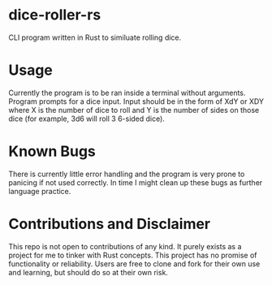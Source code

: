 # dice-roller-rs
CLI program written in Rust to similuate rolling dice.

# Usage
Currently the program is to be ran inside a terminal without arguments. Program prompts for a dice input. Input should be in the form of XdY or XDY where X is the number of dice to roll and Y is the number of sides on those dice (for example, 3d6 will roll 3 6-sided dice).

# Known Bugs
There is currently little error handling and the program is very prone to panicing if not used correctly. In time I might clean up these bugs as further language practice.

# Contributions and Disclaimer
This repo is not open to contributions of any kind. It purely exists as a project for me to tinker with Rust concepts. This project has no promise of functionality or reliability. Users are free to clone and fork for their own use and learning, but should do so at their own risk.

